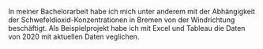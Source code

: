 In meiner Bachelorarbeit habe ich mich unter anderem mit der Abhängigkeit der Schwefeldioxid-Konzentrationen in Bremen von der Windrichtung beschäftigt. Als Beispielprojekt habe ich mit Excel und Tableau die Daten von 2020 mit aktuellen Daten veglichen.
